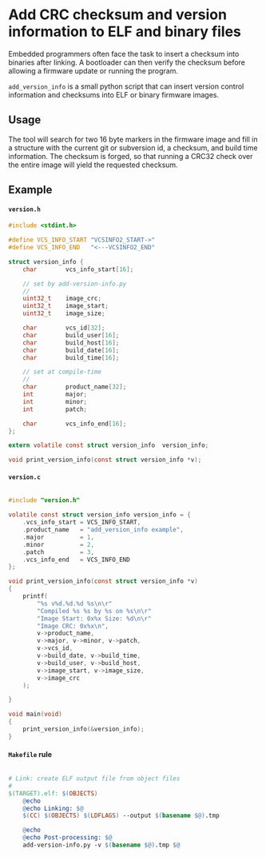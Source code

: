 # Add CRC checksum and version information to ELF and binary files

Embedded programmers often face the task to insert a checksum into binaries
after linking. A bootloader can then verify the checksum before allowing a
firmware update or running the program.

`add_version_info` is a small python script that can insert version control
information and checksums into ELF or binary firmware images.


## Usage

The tool will search for two 16 byte markers in the firmware image and fill
in a structure with the current git or subversion id, a checksum, and build
time information. The checksum is forged, so that running a CRC32 check over
the entire image will yield the requested checksum.


## Example

#### `version.h`

```C
#include <stdint.h>

#define VCS_INFO_START "VCSINFO2_START->"
#define VCS_INFO_END   "<---VCSINFO2_END"

struct version_info {
    char        vcs_info_start[16];

    // set by add-version-info.py
    //
    uint32_t    image_crc;
    uint32_t    image_start;
    uint32_t    image_size;

    char        vcs_id[32];
    char        build_user[16];
    char        build_host[16];
    char        build_date[16];
    char        build_time[16];

    // set at compile-time
    //
    char        product_name[32];
    int         major;
    int         minor;
    int         patch;

    char        vcs_info_end[16];
};

extern volatile const struct version_info  version_info;

void print_version_info(const struct version_info *v);
```

#### `version.c`

```C

#include "version.h"

volatile const struct version_info version_info = {
    .vcs_info_start = VCS_INFO_START,
    .product_name   = "add_version_info example",
    .major          = 1,
    .minor          = 2,
    .patch          = 3,
    .vcs_info_end   = VCS_INFO_END
};

void print_version_info(const struct version_info *v)
{
    printf(
        "%s v%d.%d.%d %s\n\r"
        "Compiled %s %s by %s on %s\n\r"
        "Image Start: 0x%x Size: %d\n\r"
        "Image CRC: 0x%x\n",
        v->product_name,
        v->major, v->minor, v->patch,
        v->vcs_id,
        v->build_date, v->build_time,
        v->build_user, v->build_host,
        v->image_start, v->image_size,
        v->image_crc
    );

}

void main(void)
{
    print_version_info(&version_info);
}

```

#### `Makefile` rule

```Makefile

# Link: create ELF output file from object files
#
$(TARGET).elf: $(OBJECTS)
	@echo
	@echo Linking: $@
	$(CC) $(OBJECTS) $(LDFLAGS) --output $(basename $@).tmp

	@echo
	@echo Post-processing: $@
	add-version-info.py -v $(basename $@).tmp $@

```
